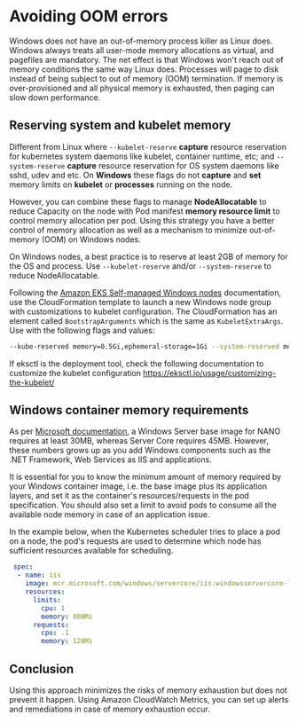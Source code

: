 # Avoiding OOM errors

Windows does not have an out-of-memory process killer as Linux does. Windows always treats all user-mode memory allocations as virtual, and pagefiles are mandatory. The net effect is that Windows won't reach out of memory conditions the same way Linux does. Processes will page to disk instead of being subject to out of memory (OOM) termination. If memory is over-provisioned and all physical memory is exhausted, then paging can slow down performance.

## Reserving system and kubelet memory
Different from Linux where `--kubelet-reserve` **capture** resource reservation for kubernetes system daemons like kubelet, container runtime, etc; and `--system-reserve` **capture** resource reservation for OS system daemons like sshd, udev and etc. On **Windows** these flags do not **capture** and **set** memory limits on **kubelet** or **processes** running on the node.

However, you can combine these flags to manage **NodeAllocatable** to reduce Capacity on the node with Pod manifest **memory resource limit** to control memory allocation per pod. Using this strategy you have a better control of memory allocation as well as a mechanism to minimize out-of-memory (OOM) on Windows nodes.

On Windows nodes, a best practice is to reserve at least 2GB of memory for the OS and process. Use `--kubelet-reserve` and/or `--system-reserve` to reduce NodeAllocatable.

Following the [Amazon EKS Self-managed Windows nodes](https://docs.aws.amazon.com/eks/latest/userguide/launch-windows-workers.html) documentation, use the CloudFormation template to launch a new Windows node group with customizations to kubelet configuration. The CloudFormation has an element called `BootstrapArguments` which is the same as `KubeletExtraArgs`. Use with the following flags and values:

```bash 
--kube-reserved memory=0.5Gi,ephemeral-storage=1Gi --system-reserved memory=1.5Gi,ephemeral-storage=1Gi --eviction-hard memory.available<200Mi,nodefs.available<10%"
```

If eksctl is the deployment tool, check the following documentation to customize the kubelet configuration https://eksctl.io/usage/customizing-the-kubelet/

## Windows container memory requirements
As per [Microsoft documentation](https://docs.microsoft.com/en-us/virtualization/windowscontainers/deploy-containers/system-requirements), a Windows Server base image for NANO requires at least 30MB, whereas Server Core requires 45MB. However, these numbers grows up as you add Windows components such as the .NET Framework, Web Services as IIS and applications.

It is essential for you to know the minimum amount of memory required by your Windows container image, i.e. the base image plus its application layers, and set it as the container's resources/requests in the pod specification. You should also set a limit to avoid pods to consume all the available node memory in case of an application issue.

In the example below, when the Kubernetes scheduler tries to place a pod on a node, the pod's requests are used to determine which node has sufficient resources available for scheduling.

```yaml 
 spec:
  - name: iis
    image: mcr.microsoft.com/windows/servercore/iis:windowsservercore-ltsc2019
    resources:
      limits:
        cpu: 1
        memory: 800Mi
      requests:
        cpu: .1
        memory: 128Mi
```
## Conclusion

Using this approach minimizes the risks of memory exhaustion but does not prevent it happen. Using Amazon CloudWatch Metrics, you can set up alerts and remediations in case of memory exhaustion occur.

